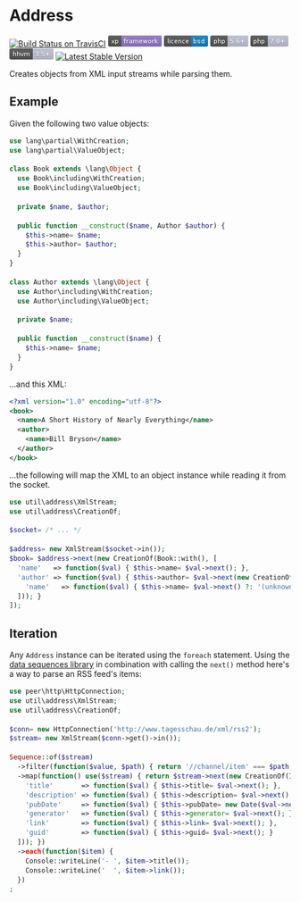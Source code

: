 Address
=======

[![Build Status on TravisCI](https://secure.travis-ci.org/xp-forge/address.svg)](http://travis-ci.org/xp-forge/address)
[![XP Framework Module](https://raw.githubusercontent.com/xp-framework/web/master/static/xp-framework-badge.png)](https://github.com/xp-framework/core)
[![BSD Licence](https://raw.githubusercontent.com/xp-framework/web/master/static/licence-bsd.png)](https://github.com/xp-framework/core/blob/master/LICENCE.md)
[![Required PHP 5.6+](https://raw.githubusercontent.com/xp-framework/web/master/static/php-5_6plus.png)](http://php.net/)
[![Supports PHP 7.0+](https://raw.githubusercontent.com/xp-framework/web/master/static/php-7_0plus.png)](http://php.net/)
[![Supports HHVM 3.5+](https://raw.githubusercontent.com/xp-framework/web/master/static/hhvm-3_5plus.png)](http://hhvm.com/)
[![Latest Stable Version](https://poser.pugx.org/xp-forge/address/version.png)](https://packagist.org/packages/xp-forge/address)

Creates objects from XML input streams while parsing them.

Example
-------
Given the following two value objects:

```php
use lang\partial\WithCreation;
use lang\partial\ValueObject;

class Book extends \lang\Object {
  use Book\including\WithCreation;
  use Book\including\ValueObject;

  private $name, $author;

  public function __construct($name, Author $author) {
    $this->name= $name;
    $this->author= $author;
  }
}

class Author extends \lang\Object {
  use Author\including\WithCreation;
  use Author\including\ValueObject;

  private $name;

  public function __construct($name) {
    $this->name= $name;
  }
}
```

...and this XML:

```xml
<?xml version="1.0" encoding="utf-8"?>
<book>
  <name>A Short History of Nearly Everything</name>
  <author>
    <name>Bill Bryson</name>
  </author>
</book>
```

...the following will map the XML to an object instance while reading it from the socket.

```php
use util\address\XmlStream;
use util\address\CreationOf;

$socket= /* ... */

$address= new XmlStream($socket->in());
$book= $address->next(new CreationOf(Book::with(), [
  'name'   => function($val) { $this->name= $val->next(); },
  'author' => function($val) { $this->author= $val->next(new CreationOf(Author::with(), [
    'name'   => function($val) { $this->name= $val->next() ?: '(unknown author)'; }
  ])); }
]);
```

Iteration
---------
Any `Address` instance can be iterated using the `foreach` statement. Using the [data sequences library](https://github.com/xp-forge/sequence) in combination with calling the `next()` method here's a way to parse an RSS feed's items:

```php
use peer\http\HttpConnection;
use util\address\XmlStream;
use util\address\CreationOf;

$conn= new HttpConnection('http://www.tagesschau.de/xml/rss2');
$stream= new XmlStream($conn->get()->in());

Sequence::of($stream)
  ->filter(function($value, $path) { return '//channel/item' === $path; })
  ->map(function() use($stream) { return $stream->next(new CreationOf(Item::with(), [
    'title'       => function($val) { $this->title= $val->next(); },
    'description' => function($val) { $this->description= $val->next(); },
    'pubDate'     => function($val) { $this->pubDate= new Date($val->next()); },
    'generator'   => function($val) { $this->generator= $val->next(); },
    'link'        => function($val) { $this->link= $val->next(); },
    'guid'        => function($val) { $this->guid= $val->next(); }
  ])); })
  ->each(function($item) {
    Console::writeLine('- ', $item->title());
    Console::writeLine('  ', $item->link());
  })
;
```